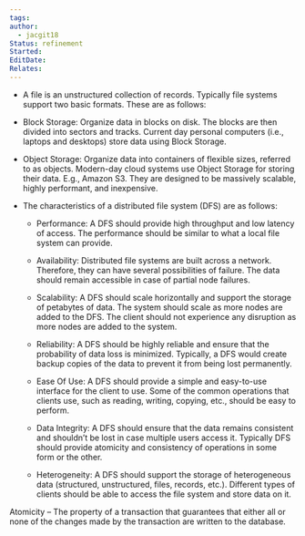 ```yaml
---
tags: 
author:
  - jacgit18
Status: refinement
Started: 
EditDate: 
Relates:
---
```

-   A file is an unstructured collection of records. Typically file systems support two basic formats. These are as follows: 
    

-   Block Storage: Organize data in blocks on disk. The blocks are then divided into sectors and tracks. Current day personal computers (i.e., laptops and desktops) store data using Block Storage. 
    

-   Object Storage: Organize data into containers of flexible sizes, referred to as objects. Modern-day cloud systems use Object Storage for storing their data. E.g., Amazon S3. They are designed to be massively scalable, highly performant, and inexpensive. 
    

-   The characteristics of a distributed file system (DFS) are as follows: 
    
    -   Performance: A DFS should provide high throughput and low latency of access. The performance should be similar to what a local file system can provide. 
        
    -   Availability: Distributed file systems are built across a network. Therefore, they can have several possibilities of failure. The data should remain accessible in case of partial node failures. 
        
    -   Scalability: A DFS should scale horizontally and support the storage of petabytes of data. The system should scale as more nodes are added to the DFS. The client should not experience any disruption as more nodes are added to the system. 
        
    -   Reliability: A DFS should be highly reliable and ensure that the probability of data loss is minimized. Typically, a DFS would create backup copies of the data to prevent it from being lost permanently. 
        
    -   Ease Of Use: A DFS should provide a simple and easy-to-use interface for the client to use. Some of the common operations that clients use, such as reading, writing, copying, etc., should be easy to perform. 
        
    -   Data Integrity: A DFS should ensure that the data remains consistent and shouldn’t be lost in case multiple users access it. Typically DFS should provide atomicity and consistency of operations in some form or the other. 
        
    -   Heterogeneity: A DFS should support the storage of heterogeneous data (structured, unstructured, files, records, etc.). Different types of clients should be able to access the file system and store data on it. 
        

Atomicity – The property of a transaction that guarantees that either all or none of the changes made by the transaction are written to the database.
